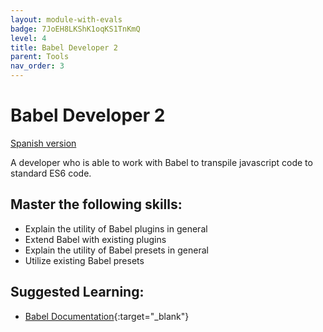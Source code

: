 ```yaml
---
layout: module-with-evals
badge: 7JoEH8LKShK1oqKS1TnKmQ
level: 4
title: Babel Developer 2
parent: Tools
nav_order: 3
---
```

# Babel Developer 2

[Spanish version](babel2-es.md)

A developer who is able to work with Babel to transpile javascript code to standard ES6 code.

## Master the following skills:

- Explain the utility of Babel plugins in general
- Extend Babel with existing plugins
- Explain the utility of Babel presets in general
- Utilize existing Babel presets

## Suggested Learning:

- [Babel Documentation](https://babeljs.io/){:target="\_blank"}


